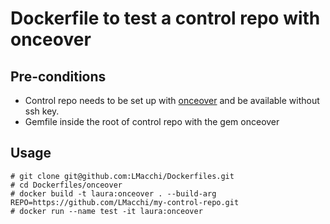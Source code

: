 # Dockerfile to test a control repo with onceover

## Pre-conditions
- Control repo needs to be set up with [onceover](https://github.com/dylanratcliffe/onceover) 
and be available without ssh key.
- Gemfile inside the root of control repo with the gem onceover

## Usage

```
# git clone git@github.com:LMacchi/Dockerfiles.git
# cd Dockerfiles/onceover
# docker build -t laura:onceover . --build-arg REPO=https://github.com/LMacchi/my-control-repo.git
# docker run --name test -it laura:onceover
```

